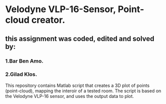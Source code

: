 
# Velodyne VLP-16-Sensor, Point-cloud creator.
## this assignment was coded, edited and solved by:
### 1.**Bar Ben Amo.**
### 2.**Gilad Klos.**
This repository contains Matlab script that creates a 3D plot of points (point-cloud), mapping the interoir of a tested room.
The script is based on the Velodyne VLP-16 sensor, and uses the output data to plot.
